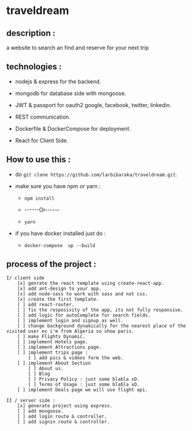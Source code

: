 # traveldream
## description : 
 a website to search an find and reserve for your next trip
## technologies : 
 * nodejs & express for the backend.

 * mongodb for database side with mongoose.

 * JWT & passport for oauth2 google, facebook, twitter, linkedin.

 * REST communication.

 * Dockerfile & DockerCompose for deployment.

 * React for Client Side.

## How to use this : 
 * do  ` git clone https://github.com/larbibaraka/traveldream.git `.
 
 * make sure you have npm or yarn :
    * `npm install`

    * ------Or------

    * `yarn `
 * if you have docker installed just do : 
    * `docker-compose  up --build`   
       
## process of the project : 
    I/ client side 
        [x] genrate the react template using create-react-app.
        [x] add ant-design to your app.
        [x] add node-sass to work with sass and not css.
        [x] create the first template.
        [ ] add react-router.
        [ ] fix the resposivity of the app, its not fully responsive.
        [ ] add logic for autoComplete for search fields.
        [ ] implement login and signup as well.
        [ ] change background dynamically for the nearest place of the visited user ex i'm from Algeria so show paris.
        [ ] make Flights Dynamic.
        [ ] implement Hotels page.
        [ ] implement Attractions page.
        [ ] implement trips page : 
            [ ] add pics & videos form the web.
        [ ] implement About Section 
            [ ] About us.
            [ ] Blog
            [ ] Privacy Policy : just some blabla xD.    
            [ ] Terms of Usage : just some blabla xD.
        [ ] implement Deals page we will use flight api.
    
    II / server side :
        [x] generate project using express.
        [ ] add mongoose.
        [ ] add login route & controller.
        [ ] add signin route & controller.
         



 